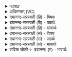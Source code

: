 <details><summary>पदपाठः</summary>

वाच॑म्। ते॒। शु॒न्धा॒मि॒। प्रा॒णम्। ते॒। शु॒न्धा॒मि॒। चक्षुः॑। ते॒। शु॒न्धा॒मि॒। श्रोत्र॑म्। ते॒। शु॒न्धा॒मि॒। नाभि॑म्। ते॒। शु॒न्धा॒मि॒। मेढ्र॑म्। ते॒। शु॒न्धा॒मि॒। पा॒युम्। ते॒। शु॒न्धा॒मि॒। च॒रित्रा॑न्। ते॒। शु॒न्धा॒मि॒। १४।
</details>

<details><summary>अधिमन्त्रम् (VC)</summary>

- विद्वांसो देवता
- मेधातिथिर्ऋषिः
- भुरिग् आर्षी जगती
- निषादः
</details>

<details><summary>दयानन्द-सरस्वती (हि) - विषयः</summary>

अब वे गुरुपत्नी और गुरुजन यथायोग्य शिक्षा से अपने-अपने विद्यार्थियों को अच्छे-अच्छे गुणों में कैसे प्रकाशित करते हैं, यह अगले मन्त्र में कहा है ॥
</details>

<details><summary>दयानन्द-सरस्वती (हि) - पदार्थः</summary>

पदार्थान्वयभाषाः -  हे शिष्य ! मैं विविध शिक्षाओं से (ते) तेरी (वाचम्) जिस से बोलता है, उस वाणी को (शुन्धामि) शुद्ध अर्थात् सद्धर्मानुकूल करता हूँ। (ते) तेरे (चक्षुः) जिस से देखता है, उस नेत्र को (शुन्धामि) शुद्ध करता हूँ। (ते) तेरी (नाभिम्) जिस से नाड़ी आदि बाँधे जाते हैं, उस नाभि को (शुन्धामि) पवित्र करता हूँ। (ते) तेरे (मेढ्रम्) जिससे मूत्रोत्सर्गादि किये जाते हैं, उस लिङ्ग को (शुन्धामि) पवित्र करता हूँ। (ते) तेरे (पायुम्) जिस से रक्षा की जाती है, उस गुदेन्द्रिय को (शुन्धामि) पवित्र करता हूँ। (चरित्रान्) समस्त व्यवहारों को (शुन्धामि) पवित्र शुद्ध अर्थात् धर्म के अनुकूल करता हूँ, तथा गुरुपत्नी पक्ष में सर्वत्र ‘करती हूँ’ यह योजना करनी चाहिये ॥१४॥
</details>

<details><summary>दयानन्द-सरस्वती (हि) - भावार्थः</summary>

भावार्थभाषाः -  गुरु और गुरुपत्नियों को चाहिये कि वेद और तथा वेद के अङ्ग और उपाङ्गों की शिक्षा से देह, इन्द्रिय, अन्तःकरण और मन की शुद्धि, शरीर की पुष्टि तथा प्राण की सन्तुष्टि देकर समस्त कुमार और कुमारियों को अच्छे-अच्छे गुणों में प्रवृत्त करावें ॥१४॥
</details>

<details><summary>दयानन्द-सरस्वती (सं) - विषयः</summary>

अथ कथं ता गुरुपत्न्यो गुरवश्च यथायोग्यशिक्षया स्वस्वान्तेवासिनः सद्गुणेषु प्रकाशयन्तीत्युपदिश्यते ॥
</details>

<details><summary>दयानन्द-सरस्वती (सं) - पदार्थः</summary>

पदार्थान्वयभाषाः -  हे शिष्य ! विविधशिक्षाभिस्तेऽहं वाचं शुन्धामि, ते प्राणं शुन्धामि, ते चक्षुः शुन्धामि, ते श्रोत्रं शुन्धामि, ते नाभिं शुन्धामि, ते मेढ्रं शुन्धामि, ते पायुं शुन्धामि, ते चरित्रान् शुन्धामि ॥१४॥
</details>

<details><summary>दयानन्द-सरस्वती (सं) - भावार्थः</summary>

भावार्थभाषाः -  गुरुभिर्गुरुपत्नीभिश्च वेदोपवेदवेदाङ्गोपाङ्गशिक्षया देहेन्द्रियान्तःकरणात्ममनःशुद्धिशरीरपुष्टिप्राणसन्तुष्टीः प्रदाय सर्वे कुमाराः सर्वाः कन्याश्च सद्गुणेषु प्रवर्त्तयितव्या इति ॥१४॥
</details>

<details><summary>सविता जोशी ← दयानन्दः (म) - भावार्थः</summary>

भावार्थभाषाः -  गुरू व गुरुपत्नी यांनी कुमार-कुमारी यांना वेद, उपवेद, वेदांग, उपांग यांचे शिक्षण देऊन देह, इंद्रिये, अंतःकरण, मनशुद्धी, शरीरपुष्टी, प्राण सुदृढ करून त्यांना चांगल्या प्रकारे शुभ गुणांमध्ये प्रवृत्त करावे.
</details>